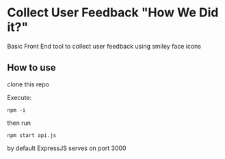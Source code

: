 # Collect User Feedback "How We Did it?"

Basic Front End tool to collect user feedback using smiley face icons

## How to use

clone this repo

Execute:

`npm -i`

then run

`npm start api.js`

by default ExpressJS serves on port 3000
